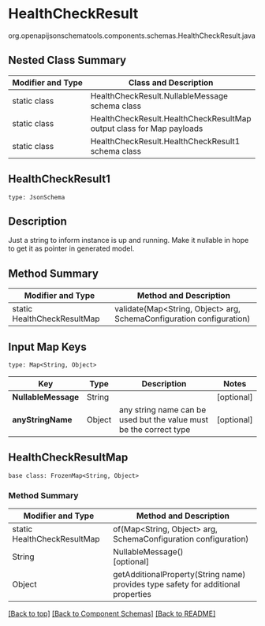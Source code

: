 # HealthCheckResult
org.openapijsonschematools.components.schemas.HealthCheckResult.java

## Nested Class Summary
| Modifier and Type | Class and Description |
| ----------------- | ---------------------- |
| static class | HealthCheckResult.NullableMessage<br> schema class |
| static class | HealthCheckResult.HealthCheckResultMap<br> output class for Map payloads |
| static class | HealthCheckResult.HealthCheckResult1<br> schema class |

## HealthCheckResult1
```
type: JsonSchema
```

## Description
Just a string to inform instance is up and running. Make it nullable in hope to get it as pointer in generated model.

## Method Summary
| Modifier and Type | Method and Description |
| ----------------- | ---------------------- |
| static HealthCheckResultMap | validate(Map<String, Object> arg, SchemaConfiguration configuration) |

## Input Map Keys
```
type: Map<String, Object>
```
Key | Type |  Description | Notes
------------ | ------------- | ------------- | -------------
**NullableMessage** | String |  | [optional]
**anyStringName** | Object | any string name can be used but the value must be the correct type | [optional]

## HealthCheckResultMap
```
base class: FrozenMap<String, Object>
```

### Method Summary
| Modifier and Type | Method and Description |
| ----------------- | ---------------------- |
| static HealthCheckResultMap | of(Map<String, Object> arg, SchemaConfiguration configuration) |
| String | NullableMessage()<br>[optional] |
| Object | getAdditionalProperty(String name)<br>provides type safety for additional properties |

[[Back to top]](#top) [[Back to Component Schemas]](../../../README.md#Component-Schemas) [[Back to README]](../../../README.md)

